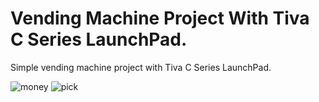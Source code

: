 # Vending Machine Project With Tiva C Series LaunchPad.
Simple vending machine project with Tiva C Series LaunchPad.

![money](https://user-images.githubusercontent.com/68162930/109742256-cf410380-7bdf-11eb-99ab-79aa8fd9a9a4.jpeg)
![pick](https://user-images.githubusercontent.com/68162930/109742261-d0723080-7bdf-11eb-9d10-a5d415015a90.jpeg)

